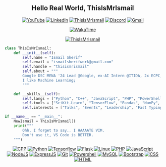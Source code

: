 <meta http-equiv="Cache-Control" content="no-cache, no-store, must-revalidate">
<meta http-equiv="Pragma" content="no-cache">
<meta http-equiv="Expires" content="0">

<div align="center">

## Hello Real World, ThisIsMrIsmail

[![YouTube](https://img.shields.io/static/v1?message=Youtube&logo=youtube&label=&color=FF0000&logoColor=white&labelColor=&flat)](https://youtube.com/@ThisIsMrIsmail)
[![LinkedIn](https://img.shields.io/static/v1?message=LinkedIn&logo=linkedin&label=&color=0077B5&logoColor=white&flat)]((https://linkedin.com/in/ThisIsMrIsmail))
[![ThisIsMrIsmail](https://komarev.com/ghpvc/?username=ThisIsMrIsmail&label=Profile%20Views&color=blueviolet&flat)](https://github.com/ThisIsMrIsmail)
[![Discord](https://img.shields.io/static/v1?message=Discord&logo=discord&label=&color=7289DA&logoColor=white&labelColor=&flat)](https://discord.com/users/ThisIsMrIsmail#0476)
[![Gmail](https://img.shields.io/static/v1?message=Gmail&logo=gmail&label=&color=D14836&logoColor=white&labelColor=&flat)](mailto:ismailsherifwork@gmail.com)

[![WakaTime](https://wakatime.com/badge/user/da667081-e299-4c08-85ff-0eb8e72377a3.svg)](https://wakatime.com/@da667081-e299-4c08-85ff-0eb8e72377a3)

[![ThisIsMrIsmail](https://github-readme-stats.vercel.app/api?username=ThisIsMrIsmail&show_icons=true&theme=dark)](https://github.com/ThisIsMrIsmail/)

<div align="left">

```python
class ThisIsMrIsmail:
    def __init__(self):
        self.name = "Ismail Sherif"
        self.email = "ismailsherifwork@gmail.com"
        self.handle = "thisismrismail"
        self.about = """
        Google DSC MENA '24 Lead @Google, ex-AI Intern @ITIDA, 2x ECPC, ex-Forward Program @McKinsey 🚀
        I like Machine Learning;
        """

    def __skills__(self):
        self.langs = ["Python", "C++", "JavaScript", "PHP", "PowerShell", "Bash"]
        self.tools = ["SciKit-Learn", "TensorFlow", "Pandas", "NumPy", "OpenCV"]
        self.interests = ["Talks", "Events", "Leadership", "Fast Typing (95wpm)"]

if __name__ == "__main__":
    NewIsmail = ThisIsMrIsmail()
    print("""
        Ohh, I forget to say.. I HAAAATE VIM.
        Don't use it, VS Code is BETTER.
    """)
```
</div>


[![CPP](https://skillicons.dev/icons?i=cpp)](https://www.w3schools.com/cpp/)
[![Python](https://skillicons.dev/icons?i=py)](https://www.python.org)
[![Tensorflow](https://skillicons.dev/icons?i=tensorflow)](https://www.tensorflow.org/)
[![Flask](https://skillicons.dev/icons?i=flask)](https://flask.palletsprojects.com/)
[![Linux](https://skillicons.dev/icons?i=linux)](https://www.linux.org/)
[![PHP](https://skillicons.dev/icons?i=php)](https://www.php.net)
[![JavaScript](https://skillicons.dev/icons?i=js)](https://developer.mozilla.org/en-US/docs/Web/JavaScript)
[![NodeJS](https://skillicons.dev/icons?i=nodejs)](https://nodejs.org)
[![ExpressJS](https://skillicons.dev/icons?i=express)](https://expressjs.com)
[![Git](https://skillicons.dev/icons?i=git)](https://git-scm.com/)
[![Powershell](https://skillicons.dev/icons?i=powershell)](https://learn.microsoft.com/en-us/powershell/)
[![MySQL](https://skillicons.dev/icons?i=mysql)](https://www.mysql.com/)
[![Bootstrap](https://skillicons.dev/icons?i=bootstrap)](https://getbootstrap.com)
[![CSS](https://skillicons.dev/icons?i=css)](https://www.w3schools.com/css/)
[![HTML](https://skillicons.dev/icons?i=html)](https://www.w3.org/html/)

</div>